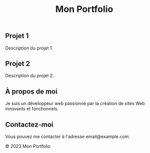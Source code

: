 <!DOCTYPE html>
<html lang="fr">
<head>
    <meta charset="UTF-8">
    <meta name="viewport" content="width=device-width, initial-scale=1.0">
    <title>Mon Portfolio</title>
    <link rel="stylesheet" href="style.css">
</head>
<body>
    <header>
        <h1>Mon Portfolio</h1>
    </header>
    <main>
        <section id="projets">
            <div class="projet">
                <h2>Projet 1</h2>
                <p>Description du projet 1.</p>
            </div>
            <div class="projet">
                <h2>Projet 2</h2>
                <p>Description du projet 2.</p>
            </div>
            <!-- Ajoutez plus de projets ici -->
        </section>
        <section id="apropos">
            <h2>À propos de moi</h2>
            <p>Je suis un développeur web passionné par la création de sites Web innovants et fonctionnels.</p>
        </section>
        <section id="contact">
            <h2>Contactez-moi</h2>
            <p>Vous pouvez me contacter à l'adresse email@example.com.</p>
        </section>
    </main>
    <footer>
        <p>&copy; 2023 Mon Portfolio</p>
    </footer>
</body>
</html>

